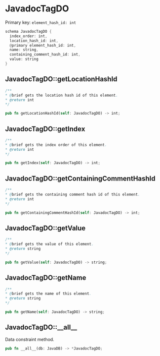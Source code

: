 # JavadocTagDO

Primary key: `element_hash_id: int`

```rust
schema JavadocTagDO {
  index_order: int,
  location_hash_id: int,
  @primary element_hash_id: int,
  name: string,
  containing_comment_hash_id: int,
  value: string
}
```
## JavadocTagDO::getLocationHashId

```java
/**
* @brief gets the location hash id of this element.
* @return int
*/
```
```rust
pub fn getLocationHashId(self: JavadocTagDO) -> int;
```
## JavadocTagDO::getIndex

```java
/**
* @brief gets the index order of this element.
* @return int
*/
```
```rust
pub fn getIndex(self: JavadocTagDO) -> int;
```
## JavadocTagDO::getContainingCommentHashId

```java
/**
* @brief gets the containing comment hash id of this element.
* @return int
*/
```
```rust
pub fn getContainingCommentHashId(self: JavadocTagDO) -> int;
```
## JavadocTagDO::getValue

```java
/**
* @brief gets the value of this element.
* @return string
*/
```
```rust
pub fn getValue(self: JavadocTagDO) -> string;
```
## JavadocTagDO::getName

```java
/**
* @brief gets the name of this element.
* @return string
*/
```
```rust
pub fn getName(self: JavadocTagDO) -> string;
```
## JavadocTagDO::\_\_all\_\_

Data constraint method.

```rust
pub fn __all__(db: JavaDB) -> *JavadocTagDO;
```
